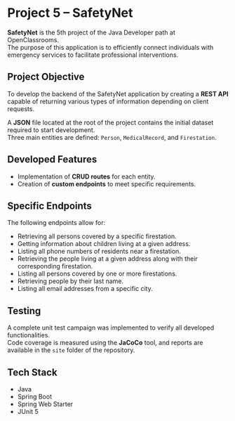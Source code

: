 # Project 5 – SafetyNet

**SafetyNet** is the 5th project of the Java Developer path at OpenClassrooms.  
The purpose of this application is to efficiently connect individuals with emergency services to facilitate professional interventions.

## Project Objective

To develop the backend of the SafetyNet application by creating a **REST API** capable of returning various types of information depending on client requests.

A **JSON** file located at the root of the project contains the initial dataset required to start development.  
Three main entities are defined: `Person`, `MedicalRecord`, and `Firestation`.

## Developed Features

- Implementation of **CRUD routes** for each entity.
- Creation of **custom endpoints** to meet specific requirements.

## Specific Endpoints

The following endpoints allow for:

- Retrieving all persons covered by a specific firestation.
- Getting information about children living at a given address.
- Listing all phone numbers of residents near a firestation.
- Retrieving the people living at a given address along with their corresponding firestation.
- Listing all persons covered by one or more firestations.
- Retrieving people by their last name.
- Listing all email addresses from a specific city.

## Testing

A complete unit test campaign was implemented to verify all developed functionalities.  
Code coverage is measured using the **JaCoCo** tool, and reports are available in the `site` folder of the repository.

## Tech Stack

- Java  
- Spring Boot  
- Spring Web Starter  
- JUnit 5
